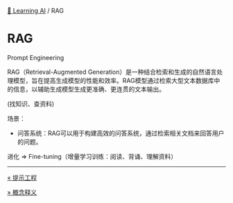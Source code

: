 [🤖 Learning AI](README.md) / RAG

# RAG

Prompt Engineering

RAG（Retrieval-Augmented Generation）是一种结合检索和生成的自然语言处理模型，旨在提高生成模型的性能和效率。RAG模型通过检索大型文本数据库中的信息，以辅助生成模型生成更准确、更连贯的文本输出。

(找知识、查资料)

场景：

- 问答系统：RAG可以用于构建高效的问答系统，通过检索相关文档来回答用户的问题。

进化 => Fine-tuning（增量学习训练：阅读、背诵、理解资料）

---
[« 提示工程](Prompt.md)

[» 概念释义](概念释义.md)
